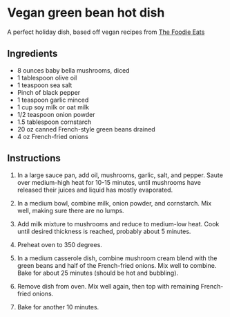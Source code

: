 # Vegan green bean hot dish

A perfect holiday dish, based off vegan recipes from [The Foodie Eats](https://thefoodieeats.com/vegan-green-bean-casserole/)


## Ingredients

- 8 ounces baby bella mushrooms, diced
- 1 tablespoon olive oil
- 1 teaspoon sea salt
- Pinch of black pepper
- 1 teaspoon garlic minced
- 1 cup soy milk or oat milk
- 1/2 teaspoon onion powder
- 1.5 tablespoon cornstarch
- 20 oz canned French-style green beans drained
- 4 oz French-fried onions


## Instructions

1. In a large sauce pan, add oil, mushrooms, garlic, salt, and pepper. Saute over medium-high heat for 10-15 minutes, until mushrooms have released their juices and liquid has mostly evaporated.

2. In a medium bowl, combine milk, onion powder, and cornstarch. Mix well, making sure there are no lumps.

3. Add milk mixture to mushrooms and reduce to medium-low heat. Cook until desired thickness is reached, probably about 5 minutes.

4. Preheat oven to 350 degrees.

5. In a medium casserole dish, combine mushroom cream blend with the green beans and half of the French-fried onions. Mix well to combine. Bake for about 25 minutes (should be hot and bubbling).

6. Remove dish from oven. Mix well again, then top with remaining French-fried onions.

7. Bake for another 10 minutes.